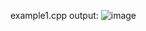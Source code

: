 example1.cpp output:
![image](https://user-images.githubusercontent.com/59770659/194123564-456c153b-ad20-4b09-bbc0-7b933e4dc426.png)

